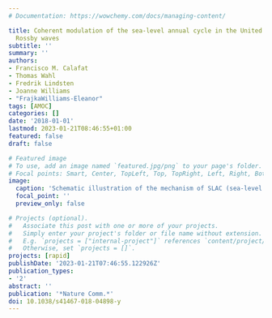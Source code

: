 ```yaml
---
# Documentation: https://wowchemy.com/docs/managing-content/

title: Coherent modulation of the sea-level annual cycle in the United States by Atlantic
  Rossby waves
subtitle: ''
summary: ''
authors:
- Francisco M. Calafat
- Thomas Wahl
- Fredrik Lindsten
- Joanne Williams
- "FrajkaWilliams-Eleanor"
tags: [AMOC]
categories: []
date: '2018-01-01'
lastmod: 2023-01-21T08:46:55+01:00
featured: false
draft: false

# Featured image
# To use, add an image named `featured.jpg/png` to your page's folder.
# Focal points: Smart, Center, TopLeft, Top, TopRight, Left, Right, BottomLeft, Bottom, BottomRight.
image:
  caption: 'Schematic illustration of the mechanism of SLAC (sea-level annual cycle) modulation. The mean SLAC is associated with steric changes in the seasonal thermocline induced by variations in surface heat fluxes, whereas its modulation is related to density anomalies in deeper layers propagating westward as Rossby waves. These Rossby waves give rise to fast boundary waves upon impinging on the western boundary, which in turn modulate the SLAC along the Gulf and Southeast coasts and lead to the coherence over large distances along the coast.'
  focal_point: ''
  preview_only: false

# Projects (optional).
#   Associate this post with one or more of your projects.
#   Simply enter your project's folder or file name without extension.
#   E.g. `projects = ["internal-project"]` references `content/project/deep-learning/index.md`.
#   Otherwise, set `projects = []`.
projects: [rapid]
publishDate: '2023-01-21T07:46:55.122926Z'
publication_types:
- '2'
abstract: ''
publication: '*Nature Comm.*'
doi: 10.1038/s41467-018-04898-y
---
```

